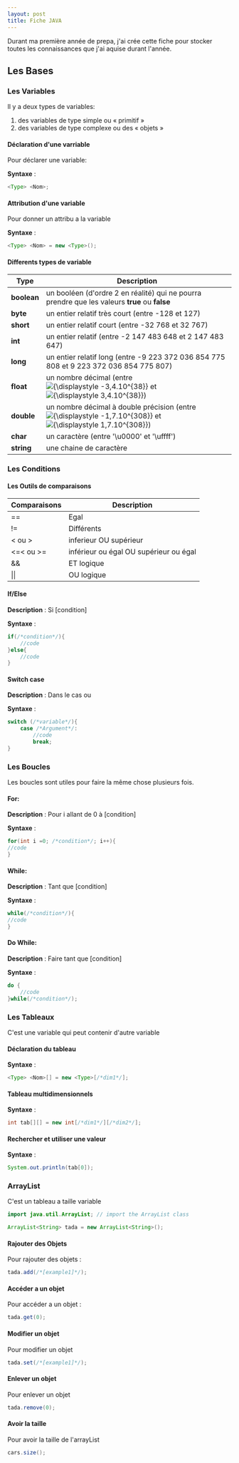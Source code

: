 ```yaml
---
layout: post
title: Fiche JAVA
---
```


Durant ma première année de prepa, j'ai crée cette fiche pour stocker toutes les connaissances que j'ai aquise durant l'année.



## Les Bases

### Les Variables

Il y a deux types de variables:

1. des variables de type simple ou « primitif »
2. des variables de type complexe ou des « objets »



#### Déclaration d'une varriable

Pour déclarer une variable:

**Syntaxe** :

```java
<Type> <Nom>;
```



#### Attribution d'une variable

Pour donner un attribu a la variable

**Syntaxe** : 

```java
<Type> <Nom> = new <Type>();
```



#### Differents types de variable

| Type        | Description                                                  |
| ----------- | ------------------------------------------------------------ |
| **boolean** | un booléen (d'ordre 2 en réalité) qui ne pourra prendre que les valeurs **true** ou **false** |
| **byte**    | un entier relatif très court (entre -128 et 127)             |
| **short**   | un entier relatif court (entre -32 768 et 32 767)            |
| **int**     | un entier relatif (entre -2 147 483 648 et 2 147 483 647)    |
| **long**    | un entier relatif long (entre -9 223 372 036 854 775 808 et 9 223 372 036 854 775 807) |
| **float**   | un nombre décimal (entre ![{\displaystyle -3,4.10^{38}}](https://wikimedia.org/api/rest_v1/media/math/render/svg/199c2516c80f27c586f3cbf6b823c0ff21c28bb3) et ![{\displaystyle 3,4.10^{38}}](https://wikimedia.org/api/rest_v1/media/math/render/svg/6e3dc1bce9ee4406c3c492508e4ad894dafc00a4)) |
| **double**  | un nombre décimal à double précision (entre ![{\displaystyle -1,7.10^{308}}](https://wikimedia.org/api/rest_v1/media/math/render/svg/b0762b0bae6eb859ca6e15fc42e38b49d5ad057a) et![{\displaystyle 1,7.10^{308}}](https://wikimedia.org/api/rest_v1/media/math/render/svg/a35ee8fc8be1d969ef6fc10547e3bb5abe6dd1e9)) |
| **char**    | un caractère (entre '\u0000' et '\uffff')                    |
| **string**  | une chaine de caractère                                      |



### Les Conditions

#### Les Outils de comparaisons

| Comparaisons | Description                            |
| ------------ | -------------------------------------- |
| ==           | Egal                                   |
| !=           | Différents                             |
| < ou >       | inferieur OU supérieur                 |
| <=< ou >=    | inférieur ou égal OU supérieur ou égal |
| &&           | ET logique                             |
| \|\|         | OU logique                             |



#### If/Else

**Description** : Si [condition]

**Syntaxe** :

```java
if(/*condition*/){
    //code
}else{
    //code
}
```



#### Switch case

**Description** : Dans le cas ou 

**Syntaxe** :

```java
switch (/*variable*/){
    case /*Argument*/:
        //code
        break;
}
```



### Les Boucles

Les boucles sont utiles pour faire la même chose plusieurs fois.

#### For:

**Description** : Pour i allant de 0 à [condition]  

**Syntaxe** : 

```java
for(int i =0; /*condition*/; i++){
//code
}
```



#### While:

**Description** : Tant que [condition] 

**Syntaxe** : 

``` java
while(/*condition*/){
//code
}
```



#### Do While:

**Description**  : Faire tant que [condition]

**Syntaxe** :

```java
do {
    //code
}while(/*condition*/);
```





### Les Tableaux

C'est une variable qui peut contenir d'autre variable

#### Déclaration du tableau

**Syntaxe**  : 

```java
<Type> <Nom>[] = new <Type>[/*dim1*/];
```



#### Tableau multidimensionnels

**Syntaxe**  :

```java
int tab[][] = new int[/*dim1*/][/*dim2*/];
```



#### Rechercher et utiliser une valeur

**Syntaxe**  : 

```java
System.out.println(tab[0]);
```





### ArrayList

C'est un tableau a taille variable

```java
import java.util.ArrayList; // import the ArrayList class

ArrayList<String> tada = new ArrayList<String>();
```



#### Rajouter des Objets

Pour rajouter des objets :

```java
tada.add(/*[example1]*/);
```



#### Accéder a un objet

Pour accéder a un objet :

```java
tada.get(0);
```



#### Modifier un objet

Pour modifier un objet

```java
tada.set(/*[example1]*/);
```



#### Enlever un objet

Pour enlever un objet 

```java
tada.remove(0);
```



#### Avoir la taille

Pour avoir la taille de l'arrayList

```java
cars.size();
```





